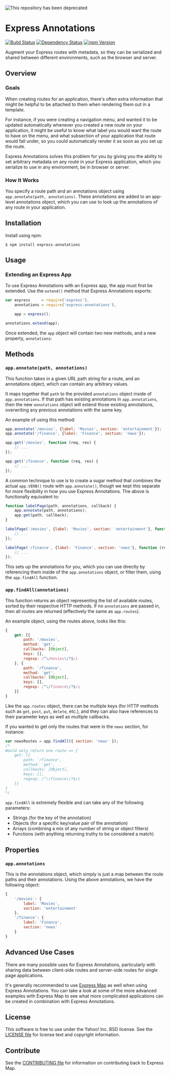 ![This repository has been deprecated](http://l.yimg.com/pv/static/img/deprecated.png)

Express Annotations
===================

[![Build Status](https://travis-ci.org/yahoo/express-annotations.png?branch=master)](https://travis-ci.org/yahoo/express-annotations)
[![Dependency Status](https://gemnasium.com/yahoo/express-annotations.png)](https://gemnasium.com/yahoo/express-annotations)
[![npm Version](https://badge.fury.io/js/express-annotations.png)](https://npmjs.org/package/express-annotations)

Augment your Express routes with metadata, so they can be serialized and shared
between different environments, such as the browser and server.

Overview
--------

### Goals

When creating routes for an application, there's often extra information that 
might be helpful to be attached to them when rendering them out in a template. 

For instance, if you were creating a navigation menu, and wanted it to be
updated automatically whenever you created a new route on your application, it
might be useful to know what label you would want the route to have on the menu,
and what subsection of your application that route would fall under, so you
could automatically render it as soon as you set up the route.

Express Annotations solves this problem for you by giving you the ability to
set arbitrary metadata on any route in your Express application, which you
serialize to use in any environment, be in browser or server.

### How It Works

You specify a route path and an annotations object using 
`app.annotate(path, annotations)`. These annotations are added to an
app-level annotations object, which you can use to look up the annotations of
any route in your application.

Installation
------------

Install using npm:

```
$ npm install express-annotations
```

Usage
-----

### Extending an Express App

To use Express Annotations with an Express app, the app must first be extended.
Use the `extend()` method that Express Annotations exports:

```js
var express     = require('express'),
    annotations = require('express-annotations'),

    app = express();

annotations.extend(app);
```

Once extended, the `app` object will contain two new methods, and a
new property, `annotations`:

## Methods

### `app.annotate(path, annotations)`

This function takes in a given URL path string for a route, and an
annotations object, which can contain any arbitrary values.

It maps together that `path` to the provided `annotations` object
inside of `app.annotations`. If that path has existing annotations in
`app.annotations`, then the new `annotations` object will extend
those existing annotations, overwriting any previous annotations
with the same key.

An example of using this method:

```js
app.annotate('/movies', {label: 'Movies', section: 'entertainment'});
app.annotate('/finance', {label: 'Finance', section: 'news'});

app.get('/movies', function (req, res) {
    // ...
});

app.get('/finance', function (req, res) {
    // ...
});
```

A common technique to use is to create a sugar method that combines the actual
`app.VERB()` route with `app.annotate()`, though we kept this separate for more
flexibility in how you use Express Annotations. The above is functionally
equivalent to:

```js
function labelPage(path, annotations, callback) {
    app.annotate(path, annotations);
    app.get(path, callback);
}

labelPage('/movies', {label: 'Movies', section: 'entertainment'}, function (req, res) {
    // ...
});

labelPage('/finance', {label: 'Finance', section: 'news'}, function (req, res) {
    // ...
});
```

This sets up the annotations for you, which you can use directly by referencing
them inside of the `app.annotations` object, or filter them, using the
`app.findAll` function.

### `app.findAll(annotations)`

This function returns an object representing the list of available routes,
sorted by their respective HTTP methods. If no `annotations` are passed in,
then all routes are returned (effectively the same as `app.routes`).

An example object, using the routes above, looks like this:

```js
{
    get: [{
        path: '/movies',
        method: 'get',
        callbacks: [Object],
        keys: [],
        regexp: /^\/movies\/?$/i
    }, {
        path: '/finance',
        method: 'get',
        callbacks: [Object],
        keys: [],
        regexp: /^\/finance\/?$/i
    }]
}
```

Like the `app.routes` object, there can be multiple keys (for HTTP methods such
as `get`, `post`, `put`, `delete`, etc.), and they can also have references to
their parameter keys as well as multiple callbacks.

If you wanted to get only the routes that were in the `news` section, for
instance:

```js
var newsRoutes = app.findAll({ section: 'news' });
/*
Would only return one route => {
    get: [{
        path: '/finance',
        method: 'get',
        callbacks: [Object],
        keys: [],
        regexp: /^\/finance\/?$/i
    }]
}
*/
```

`app.findAll` is extremely flexible and can take any of the following parameters:
* Strings (for the key of the annotation)
* Objects (for a specific key/value pair of the annotation)
* Arrays (combining a mix of any number of string or object filters)
* Functions (with anything returning truthy to be considered a match)

## Properties

### `app.annotations`

This is the annotations object, which simply is just a map between the route
paths and their annotations. Using the above annotations, we have the following
object:

```js
{
    '/movies': {
        label: 'Movies',
        section: 'entertainment'
    },
    '/finance': {
        label: 'Finance',
        section: 'news'
    }
}
```

Advanced Use Cases
------------------

There are many possible uses for Express Annotations, particularly with sharing
data between client-side routes and server-side routes for single page
applications.

It's generally recommended to use [Express Map](https://github.com/yahoo/express-map) as well when using Express Annotations.  You can take a look at some of the
more advanced examples with Express Map to see what more complicated
applications can be created in combination with Express Annotations.

License
-------

This software is free to use under the Yahoo! Inc. BSD license.
See the [LICENSE file][] for license text and copyright information.

[LICENSE file]: https://github.com/yahoo/express-annotations/blob/master/LICENSE.md

Contribute
----------

See the [CONTRIBUTING file][] for information on contributing back to Express
Map.

[CONTRIBUTING file]: https://github.com/yahoo/express-annotations/blob/master/CONTRIBUTING.md
